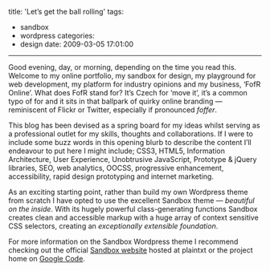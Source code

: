 title: 'Let’s get the ball rolling'
tags:
  - sandbox
  - wordpress
categories:
  - design
date: 2009-03-05 17:01:00
---

Good evening, day, or morning, depending on the time you read this. Welcome to my online portfolio, my sandbox for design, my playground for web development, my platform for industry opinions and my business, ‘FofR Online’. What does FofR stand for? It’s Czech for ‘move it’, it’s a common typo of for and it sits in that ballpark of quirky online branding — reminiscent of Flickr or Twitter, especially if pronounced _foffer_.

This blog has been devised as a spring board for my ideas whilst serving as a professional outlet for my skills, thoughts and collaborations. If I were to include some buzz words in this opening blurb to describe the content I’ll endeavour to put here I might include; CSS3, HTML5, Information Architecture, User Experience, Unobtrusive JavaScript, Prototype &amp; jQuery libraries, SEO, web analytics, OOCSS, progressive enhancement, accessibility, rapid design prototyping and internet marketing.

As an exciting starting point, rather than build my own Wordpress theme from scratch I have opted to use the excellent Sandbox theme — _beautiful on the inside_. With its hugely powerful class-generating functions Sandbox creates clean and accessible markup with a huge array of context sensitive CSS selectors, creating an _exceptionally extensible foundation_.

For more information on the Sandbox Wordpress theme I recommend checking out the official [Sandbox website](http://www.plaintxt.org/themes/sandbox/) hosted at plaintxt or the project home on [Google Code](http://code.google.com/p/sandbox-theme/).
